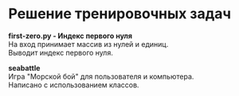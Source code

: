 # Решение тренировочных задач  
  
**first-zero.py - Индекс первого нуля**  
На вход принимает массив из нулей и единиц.  
Выводит индекс первого нуля.  
  
**seabattle**  
Игра "Морской бой" для пользователя и компьютера.    
Написано с использованием классов.    
